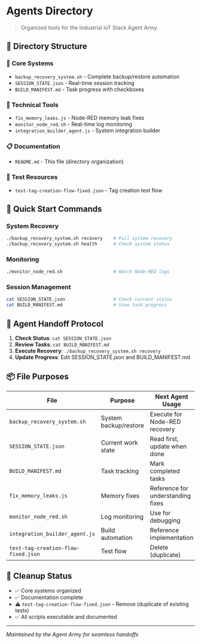# Agents Directory
> Organized tools for the Industrial IoT Stack Agent Army

## 📁 Directory Structure

### **🎯 Core Systems**
- `backup_recovery_system.sh` - Complete backup/restore automation
- `SESSION_STATE.json` - Real-time session tracking
- `BUILD_MANIFEST.md` - Task progress with checkboxes

### **🔧 Technical Tools**
- `fix_memory_leaks.js` - Node-RED memory leak fixes
- `monitor_node_red.sh` - Real-time log monitoring
- `integration_builder_agent.js` - System integration builder

### **📋 Documentation**
- `README.md` - This file (directory organization)

### **🧪 Test Resources** 
- `test-tag-creation-flow-fixed.json` - Tag creation test flow

## 🚀 Quick Start Commands

### **System Recovery**
```bash
./backup_recovery_system.sh recovery    # Full system recovery
./backup_recovery_system.sh health      # Check system status
```

### **Monitoring**
```bash
./monitor_node_red.sh                   # Watch Node-RED logs
```

### **Session Management**
```bash
cat SESSION_STATE.json                  # Check current status
cat BUILD_MANIFEST.md                   # View task progress
```

## 🔄 Agent Handoff Protocol

1. **Check Status**: `cat SESSION_STATE.json`
2. **Review Tasks**: `cat BUILD_MANIFEST.md` 
3. **Execute Recovery**: `./backup_recovery_system.sh recovery`
4. **Update Progress**: Edit SESSION_STATE.json and BUILD_MANIFEST.md

## 📦 File Purposes

| File | Purpose | Next Agent Usage |
|------|---------|------------------|
| `backup_recovery_system.sh` | System backup/restore | Execute for Node-RED recovery |
| `SESSION_STATE.json` | Current work state | Read first, update when done |
| `BUILD_MANIFEST.md` | Task tracking | Mark completed tasks |
| `fix_memory_leaks.js` | Memory fixes | Reference for understanding fixes |
| `monitor_node_red.sh` | Log monitoring | Use for debugging |
| `integration_builder_agent.js` | Build automation | Reference implementation |
| `test-tag-creation-flow-fixed.json` | Test flow | Delete (duplicate) |

## 🧹 Cleanup Status

- ✅ Core systems organized
- ✅ Documentation complete  
- ⚠️ `test-tag-creation-flow-fixed.json` - Remove (duplicate of existing tests)
- ✅ All scripts executable and documented

---
*Maintained by the Agent Army for seamless handoffs*